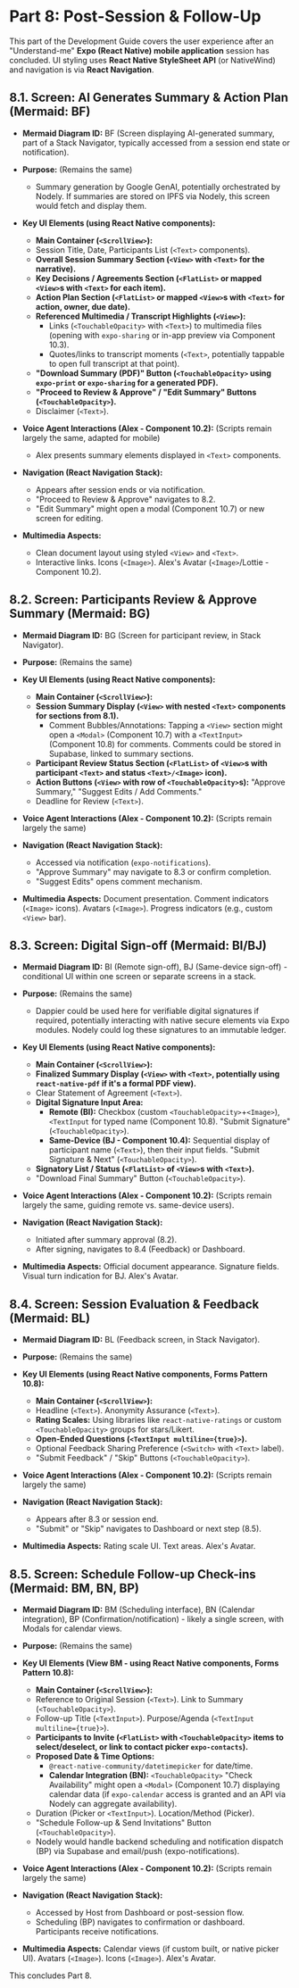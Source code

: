 # Part 8: Post-Session & Follow-Up

This part of the Development Guide covers the user experience after an "Understand-me" **Expo (React Native) mobile application** session has concluded. UI styling uses **React Native StyleSheet API** (or NativeWind) and navigation is via **React Navigation**.

## 8.1. Screen: AI Generates Summary & Action Plan (Mermaid: BF)

*   **Mermaid Diagram ID:** BF (Screen displaying AI-generated summary, part of a Stack Navigator, typically accessed from a session end state or notification).

*   **Purpose:** (Remains the same)
    *   Summary generation by Google GenAI, potentially orchestrated by Nodely. If summaries are stored on IPFS via Nodely, this screen would fetch and display them.

*   **Key UI Elements (using React Native components):**
    *   **Main Container (`<ScrollView>`):**
    *   Session Title, Date, Participants List (`<Text>` components).
    *   **Overall Session Summary Section (`<View>` with `<Text>` for the narrative).**
    *   **Key Decisions / Agreements Section (`<FlatList>` or mapped `<View>`s with `<Text>` for each item).**
    *   **Action Plan Section (`<FlatList>` or mapped `<View>`s with `<Text>` for action, owner, due date).**
    *   **Referenced Multimedia / Transcript Highlights (`<View>`):**
        *   Links (`<TouchableOpacity>` with `<Text>`) to multimedia files (opening with `expo-sharing` or in-app preview via Component 10.3).
        *   Quotes/links to transcript moments (`<Text>`, potentially tappable to open full transcript at that point).
    *   **"Download Summary (PDF)" Button (`<TouchableOpacity>` using `expo-print` or `expo-sharing` for a generated PDF).**
    *   **"Proceed to Review & Approve" / "Edit Summary" Buttons (`<TouchableOpacity>`).**
    *   Disclaimer (`<Text>`).

*   **Voice Agent Interactions (Alex - Component 10.2):** (Scripts remain largely the same, adapted for mobile)
    *   Alex presents summary elements displayed in `<Text>` components.

*   **Navigation (React Navigation Stack):**
    *   Appears after session ends or via notification.
    *   "Proceed to Review & Approve" navigates to 8.2.
    *   "Edit Summary" might open a modal (Component 10.7) or new screen for editing.

*   **Multimedia Aspects:**
    *   Clean document layout using styled `<View>` and `<Text>`.
    *   Interactive links. Icons (`<Image>`). Alex's Avatar (`<Image>`/Lottie - Component 10.2).

## 8.2. Screen: Participants Review & Approve Summary (Mermaid: BG)

*   **Mermaid Diagram ID:** BG (Screen for participant review, in Stack Navigator).

*   **Purpose:** (Remains the same)

*   **Key UI Elements (using React Native components):**
    *   **Main Container (`<ScrollView>`):**
    *   **Session Summary Display (`<View>` with nested `<Text>` components for sections from 8.1).**
        *   Comment Bubbles/Annotations: Tapping a `<View>` section might open a `<Modal>` (Component 10.7) with a `<TextInput>` (Component 10.8) for comments. Comments could be stored in Supabase, linked to summary sections.
    *   **Participant Review Status Section (`<FlatList>` of `<View>`s with participant `<Text>` and status `<Text>/<Image>` icon).**
    *   **Action Buttons (`<View>` with row of `<TouchableOpacity>`s):** "Approve Summary," "Suggest Edits / Add Comments."
    *   Deadline for Review (`<Text>`).

*   **Voice Agent Interactions (Alex - Component 10.2):** (Scripts remain largely the same)

*   **Navigation (React Navigation Stack):**
    *   Accessed via notification (`expo-notifications`).
    *   "Approve Summary" may navigate to 8.3 or confirm completion.
    *   "Suggest Edits" opens comment mechanism.

*   **Multimedia Aspects:** Document presentation. Comment indicators (`<Image>` icons). Avatars (`<Image>`). Progress indicators (e.g., custom `<View>` bar).

## 8.3. Screen: Digital Sign-off (Mermaid: BI/BJ)

*   **Mermaid Diagram ID:** BI (Remote sign-off), BJ (Same-device sign-off) - conditional UI within one screen or separate screens in a stack.

*   **Purpose:** (Remains the same)
    *   Dappier could be used here for verifiable digital signatures if required, potentially interacting with native secure elements via Expo modules. Nodely could log these signatures to an immutable ledger.

*   **Key UI Elements (using React Native components):**
    *   **Main Container (`<ScrollView>`):**
    *   **Finalized Summary Display (`<View>` with `<Text>`, potentially using `react-native-pdf` if it's a formal PDF view).**
    *   Clear Statement of Agreement (`<Text>`).
    *   **Digital Signature Input Area:**
        *   **Remote (BI):** Checkbox (custom `<TouchableOpacity>`+`<Image>`), `<TextInput` for typed name (Component 10.8). "Submit Signature" (`<TouchableOpacity>`).
        *   **Same-Device (BJ - Component 10.4):** Sequential display of participant name (`<Text>`), then their input fields. "Submit Signature & Next" (`<TouchableOpacity>`).
    *   **Signatory List / Status (`<FlatList>` of `<View>`s with `<Text>`).**
    *   "Download Final Summary" Button (`<TouchableOpacity>`).

*   **Voice Agent Interactions (Alex - Component 10.2):** (Scripts remain largely the same, guiding remote vs. same-device users).

*   **Navigation (React Navigation Stack):**
    *   Initiated after summary approval (8.2).
    *   After signing, navigates to 8.4 (Feedback) or Dashboard.

*   **Multimedia Aspects:** Official document appearance. Signature fields. Visual turn indication for BJ. Alex's Avatar.

## 8.4. Screen: Session Evaluation & Feedback (Mermaid: BL)

*   **Mermaid Diagram ID:** BL (Feedback screen, in Stack Navigator).

*   **Purpose:** (Remains the same)

*   **Key UI Elements (using React Native components, Forms Pattern 10.8):**
    *   **Main Container (`<ScrollView>`):**
    *   Headline (`<Text>`). Anonymity Assurance (`<Text>`).
    *   **Rating Scales:** Using libraries like `react-native-ratings` or custom `<TouchableOpacity>` groups for stars/Likert.
    *   **Open-Ended Questions (`<TextInput multiline={true}>`).**
    *   Optional Feedback Sharing Preference (`<Switch>` with `<Text>` label).
    *   "Submit Feedback" / "Skip" Buttons (`<TouchableOpacity>`).

*   **Voice Agent Interactions (Alex - Component 10.2):** (Scripts remain largely the same)

*   **Navigation (React Navigation Stack):**
    *   Appears after 8.3 or session end.
    *   "Submit" or "Skip" navigates to Dashboard or next step (8.5).

*   **Multimedia Aspects:** Rating scale UI. Text areas. Alex's Avatar.

## 8.5. Screen: Schedule Follow-up Check-ins (Mermaid: BM, BN, BP)

*   **Mermaid Diagram ID:** BM (Scheduling interface), BN (Calendar integration), BP (Confirmation/notification) - likely a single screen, with Modals for calendar views.

*   **Purpose:** (Remains the same)

*   **Key UI Elements (View BM - using React Native components, Forms Pattern 10.8):**
    *   **Main Container (`<ScrollView>`):**
    *   Reference to Original Session (`<Text>`). Link to Summary (`<TouchableOpacity>`).
    *   Follow-up Title (`<TextInput>`). Purpose/Agenda (`<TextInput multiline={true}>`).
    *   **Participants to Invite (`<FlatList>` with `<TouchableOpacity>` items to select/deselect, or link to contact picker `expo-contacts`).**
    *   **Proposed Date & Time Options:**
        *   `@react-native-community/datetimepicker` for date/time.
        *   **Calendar Integration (BN):** `<TouchableOpacity>` "Check Availability" might open a `<Modal>` (Component 10.7) displaying calendar data (if `expo-calendar` access is granted and an API via Nodely can aggregate availability).
    *   Duration (Picker or `<TextInput>`). Location/Method (Picker).
    *   "Schedule Follow-up & Send Invitations" Button (`<TouchableOpacity>`).
    *   Nodely would handle backend scheduling and notification dispatch (BP) via Supabase and email/push (expo-notifications).

*   **Voice Agent Interactions (Alex - Component 10.2):** (Scripts remain largely the same)

*   **Navigation (React Navigation Stack):**
    *   Accessed by Host from Dashboard or post-session flow.
    *   Scheduling (BP) navigates to confirmation or dashboard. Participants receive notifications.

*   **Multimedia Aspects:** Calendar views (if custom built, or native picker UI). Avatars (`<Image>`). Icons (`<Image>`). Alex's Avatar.

This concludes Part 8.
